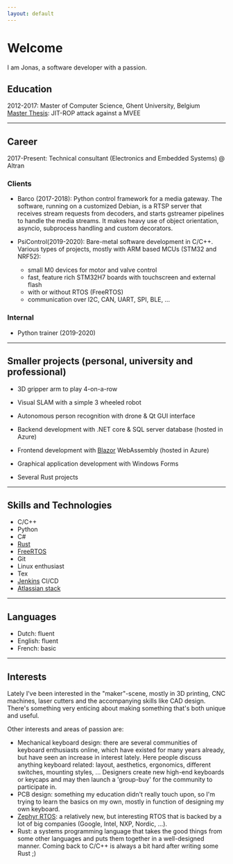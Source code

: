 ```yaml
---
layout: default
---
```

# Welcome
I am Jonas, a software developer with a passion.

## Education
2012-2017: Master of Computer Science, Ghent University, Belgium
<br>
[Master Thesis](thesis): JIT-ROP attack against a MVEE

------

## Career
2017-Present: Technical consultant (Electronics and Embedded Systems) @ Altran

### Clients
* Barco (2017-2018):
  Python control framework for a media gateway.
  The software, running on a customized Debian, is a RTSP server
  that receives stream requests from decoders,
  and starts gstreamer pipelines to handle the media streams.
  It makes heavy use of object orientation, asyncio,
  subprocess handling and custom decorators.

* PsiControl(2019-2020):
  Bare-metal software development in C/C++.
  Various types of projects, mostly with ARM based MCUs (STM32 and NRF52):
  - small M0 devices for motor and valve control
  - fast, feature rich STM32H7 boards with touchscreen and external flash
  - with or without RTOS (FreeRTOS)
  - communication over I2C, CAN, UART, SPI, BLE, ...

### Internal
- Python trainer (2019-2020)

------

## Smaller projects (personal, university and professional)
* 3D gripper arm to play 4-on-a-row
* Visual SLAM with a simple 3 wheeled robot
* Autonomous person recognition with drone & Qt GUI interface

* Backend development with .NET core & SQL server database (hosted in Azure)
* Frontend development with [Blazor](https://docs.microsoft.com/en-us/aspnet/core/blazor) WebAssembly (hosted in Azure)
* Graphical application development with Windows Forms

* Several Rust projects

------

## Skills and Technologies
* C/C++
* Python
* C#
* [Rust](https://www.rust-lang.org/)
* [FreeRTOS](https://freertos.org/)
* Git
* Linux enthusiast
* Tex
* [Jenkins](https://www.jenkins.io/) CI/CD
* [Atlassian stack](https://www.atlassian.com/)

------

## Languages
* Dutch: fluent
* English: fluent
* French: basic

------

## Interests
Lately I've been interested in the "maker"-scene, mostly in 3D printing, CNC machines,
laser cutters and the accompanying skills like CAD design.
There's something very enticing about making something that's both unique and useful.

Other interests and areas of passion are:
* Mechanical keyboard design: there are several communities of keyboard enthusiasts online,
  which have existed for many years already, but have seen an increase in interest lately.
  Here people discuss anything keyboard related: layout, aesthetics, ergonomics, different switches, mounting styles, ...
  Designers create new high-end keyboards or keycaps and may then launch a 'group-buy' for the community to participate in.
* PCB design: something my education didn't really touch upon,
  so I'm trying to learn the basics on my own, mostly in function of designing my own keyboard.
* [Zephyr RTOS](https://zephyrproject.org/): a relatively new, but interesting RTOS that is backed
  by a lot of big companies (Google, Intel, NXP, Nordic, ...).
* Rust: a systems programming language that takes the good things from some other languages
  and puts them together in a well-designed manner. Coming back to C/C++ is always a bit hard after writing some Rust ;)

